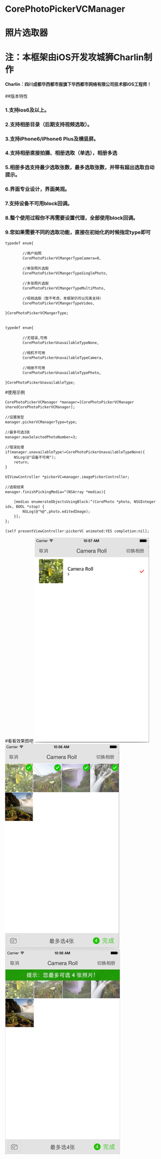 # CorePhotoPickerVCManager
# 照片选取器
# 注：本框架由iOS开发攻城狮Charlin制作
#### Charlin：四川成都华西都市报旗下华西都市网络有限公司技术部iOS工程师！
##版本特性
### 1.支持ios6及以上。
### 2.支持相册目录（后期支持视频选取）。
### 3.支持iPhone6/iPhone6 Plus及横竖屏。
### 4.支持相册直接拍摄、相册选取（单选），相册多选
### 5.相册多选支持最少选取张数，最多选取张数，并带有超出选取自动提示。
### 6.界面专业设计，界面美观。
### 7.支持设备不可用block回调。
### 8.整个使用过程你不再需要设置代理，全部使用block回调。
### 9.您如果需要不同的选取功能，直接在初始化的时候指定type即可

    typedef enum{
    
            //用户拍照
            CorePhotoPickerVCMangerTypeCamera=0,
            
            //单张照片选取
            CorePhotoPickerVCMangerTypeSinglePhoto,
            
            //多张照片选取
            CorePhotoPickerVCMangerTypeMultiPhoto,
            
            //视频选取（暂不考虑，本框架仍可以完美支持）
            CorePhotoPickerVCMangerTypeVideo,
    
    }CorePhotoPickerVCMangerType;


    typedef enum{
    
            //无错误,可用
            CorePhotoPickerUnavailableTypeNone,
            
            //相机不可用
            CorePhotoPickerUnavailableTypeCamera,
            
            //相册不可用
            CorePhotoPickerUnavailableTypePhoto,
            
    }CorePhotoPickerUnavailableType;
    
    
#使用示例

    CorePhotoPickerVCManager *manager=[CorePhotoPickerVCManager sharedCorePhotoPickerVCManager];
    
    //设置类型
    manager.pickerVCManagerType=type;
    
    //最多可选3张
    manager.maxSelectedPhotoNumber=3;
    
    //错误处理
    if(manager.unavailableType!=CorePhotoPickerUnavailableTypeNone){
        NSLog(@"设备不可用");
        return;
    }
    
    UIViewController *pickerVC=manager.imagePickerController;
    
    //选取结束
    manager.finishPickingMedia=^(NSArray *medias){
        
        [medias enumerateObjectsUsingBlock:^(CorePhoto *photo, NSUInteger idx, BOOL *stop) {
            NSLog(@"%@",photo.editedImage);
        }];
    };
    
    [self presentViewController:pickerVC animated:YES completion:nil];


#看看效果图吧
![image](./PhotoPicker/img/1.png)
![image](./PhotoPicker/img/2.png)
![image](./PhotoPicker/img/3.png)


